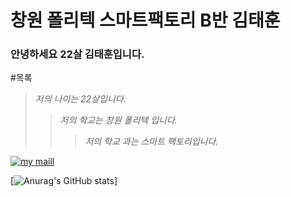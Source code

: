 # 창원 폴리텍 스마트팩토리 B반 김태훈

### 안녕하세요 22살 김태훈입니다.


#목록
>_저의 나이는 22살입니다._
> > _저의 학교는 창원 폴리텍 입니다._
> > > _저의 학교 과는 스마트 팩토리입니다._


[![my maill](https://cafeptthumb-phinf.pstatic.net/MjAyMDAzMTRfNTQg/MDAxNTg0MTY2NTc4OTcw.Fkaxp0daNH5cE8bdpNFl-uXz6n1gllVfj0XVUxtWX_4g.NQ08qTHNvyk2jB6hxXP9_nyYGXozISb9vowOKrPFNkkg.JPEG/%EB%84%A4%EC%9D%B4%EB%B2%84%EB%A9%94%EC%9D%BC.jpg?type=w800)](https://unity3d.com/kr)


[![Anurag's GitHub stats](https://github-readme-stats.vercel.app/api?username=Taehoon20)]




